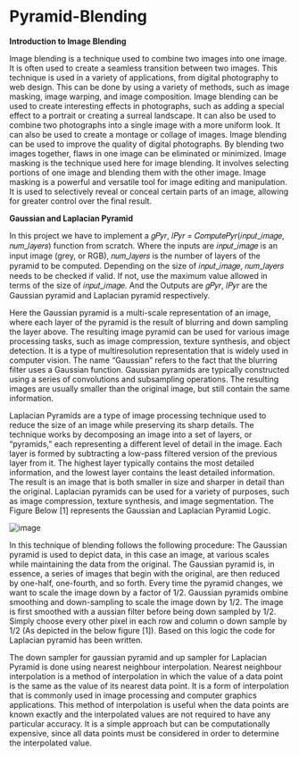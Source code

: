 # Pyramid-Blending

**Introduction to Image Blending**

Image blending is a technique used to combine two images into one image. It is often used to create a seamless transition between two images. This technique is used in a variety of applications, from digital photography to web design. This can be done by using a variety of methods, such as image masking, image warping, and image composition. Image blending can be used to create interesting effects in photographs, such as adding a special effect to a portrait or creating a surreal landscape. It can also be used to combine two photographs into a single image with a more uniform look. It can also be used to create a montage or collage of images. Image blending
can be used to improve the quality of digital photographs. By blending two images together, flaws in one image can be eliminated or minimized. Image masking is the technique used here for image blending. It involves selecting portions of one image and blending them with the other image. Image masking is a powerful and versatile tool for image editing and manipulation. It is used to selectively reveal or conceal certain parts of an image, allowing for greater control over the final result.

**Gaussian and Laplacian Pyramid**

In this project we have to implement a 𝑔𝑃𝑦𝑟, 𝑙𝑃𝑦𝑟 = 𝐶𝑜𝑚𝑝𝑢𝑡𝑒𝑃𝑦𝑟(𝑖𝑛𝑝𝑢𝑡_𝑖𝑚𝑎𝑔𝑒, 𝑛𝑢𝑚_𝑙𝑎𝑦𝑒𝑟𝑠) function from scratch. Where the inputs are 𝑖𝑛𝑝𝑢𝑡_𝑖𝑚𝑎𝑔𝑒 is an input image (grey, or RGB), 𝑛𝑢𝑚_𝑙𝑎𝑦𝑒𝑟𝑠 is the number of layers of the pyramid to be computed. Depending on the size of 𝑖𝑛𝑝𝑢𝑡_𝑖𝑚𝑎𝑔𝑒, 𝑛𝑢𝑚_𝑙𝑎𝑦𝑒𝑟𝑠 needs to be checked if valid. If not, use the maximum value allowed in terms of the size of 𝑖𝑛𝑝𝑢𝑡_𝑖𝑚𝑎𝑔𝑒. And the Outputs are 𝑔𝑃𝑦𝑟, 𝑙𝑃𝑦𝑟 are the Gaussian pyramid and Laplacian pyramid respectively. 

Here the Gaussian pyramid is a multi-scale representation of an image, where each layer of the pyramid is the result of blurring and down sampling the layer above. The resulting image pyramid can be used for various image processing tasks, such as image compression, texture synthesis, and object detection. It is a type of multiresolution representation that is widely used in computer vision. The name “Gaussian” refers to the fact that the blurring filter uses a Gaussian function. Gaussian pyramids are typically constructed using a series of convolutions and subsampling operations. The resulting images are usually smaller than the original image, but still contain the same information.

Laplacian Pyramids are a type of image processing technique used to reduce the size of an image while preserving its sharp details. The technique works by decomposing an image into a set of layers, or “pyramids,” each representing a different level of detail in the image. Each layer is formed by subtracting a low-pass filtered version of the previous layer from it. The highest layer typically contains the most detailed information, and the lowest layer contains the least detailed information. The result is an image that is both smaller in size and sharper in detail than the original. Laplacian pyramids can be used for a variety of purposes, such as image compression, texture synthesis, and image segmentation. The Figure Below [1] represents the Gaussian and Laplacian Pyramid Logic.

![image](https://user-images.githubusercontent.com/117616581/208563156-58038c72-ae5d-49f3-b518-a1ae26f60547.png)

In this technique of blending follows the following procedure: The Gaussian pyramid is used to depict data, in this case an image, at various scales while maintaining the data from the original. The Gaussian pyramid is, in essence, a series of images that begin with the original, are then reduced by one-half, one-fourth, and so forth. Every time the pyramid changes, we want to scale the image down by a factor of 1/2. Gaussian pyramids ombine smoothing and down-sampling to scale the image down by 1/2. The image is first smoothed with a aussian filter before being down sampled by 1/2. Simply choose every other pixel in each row and column o down sample by 1/2 (As depicted in the below figure [1]). Based on this logic the code for Laplacian pyramid has been written.

The down sampler for gaussian pyramid and up sampler for Laplacian Pyramid is done using nearest neighbour interpolation. Nearest neighbour interpolation is a method of interpolation in which the value of a data point is the same as the value of its nearest data point. It is a form of interpolation that is commonly used in image processing and computer graphics applications. This method of interpolation is useful when the data points are known exactly and the interpolated values are not required to have any particular accuracy. It is a simple approach but can be computationally expensive, since all data points must be considered in order to determine
the interpolated value.
